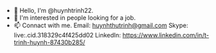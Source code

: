 - 👋 Hello, I'm @huynhtrinh22.
- 👀 I'm interested in people looking for a job.
- 📫 Connact with me.
Email: huynhthutrinh@gmail.com
Skype: live:.cid.318329c4f425dd02
LinkedIn: https://www.linkedin.com/in/t-trinh-huynh-87430b285/
